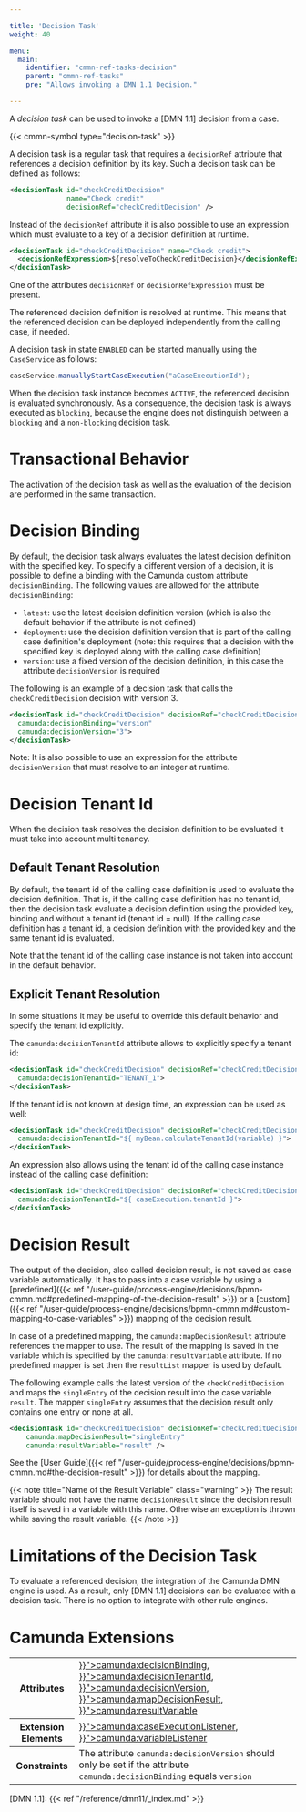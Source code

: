 ```yaml
---

title: 'Decision Task'
weight: 40

menu:
  main:
    identifier: "cmmn-ref-tasks-decision"
    parent: "cmmn-ref-tasks"
    pre: "Allows invoking a DMN 1.1 Decision."

---
```


A *decision task* can be used to invoke a [DMN 1.1] decision from a case.

{{< cmmn-symbol type="decision-task" >}}

A decision task is a regular task that requires a `decisionRef` attribute that references a
decision definition by its key. Such a decision task can be defined as follows:

```xml
<decisionTask id="checkCreditDecision"
              name="Check credit"
              decisionRef="checkCreditDecision" />
```
Instead of the `decisionRef` attribute it is also possible to use an expression which must evaluate
to a key of a decision definition at runtime.

```xml
<decisionTask id="checkCreditDecision" name="Check credit">
  <decisionRefExpression>${resolveToCheckCreditDecision}</decisionRefExpression>
</decisionTask>
```

One of the attributes `decisionRef` or `decisionRefExpression` must be present.

The referenced decision definition is resolved at runtime. This means that the referenced decision can be deployed independently from the calling case, if needed.

A decision task in state `ENABLED` can be started manually using the `CaseService` as follows:

```java
caseService.manuallyStartCaseExecution("aCaseExecutionId");
```

When the decision task instance becomes `ACTIVE`, the referenced decision is evaluated synchronously. As a consequence, the decision task is always executed as `blocking`, because the engine does not distinguish between a `blocking` and a `non-blocking` decision task.


# Transactional Behavior

The activation of the decision task as well as the evaluation of the decision are performed in the same transaction.


# Decision Binding

By default, the decision task always evaluates the latest decision definition with the specified key. To specify a different version of a decision, it is possible to define a binding with the Camunda custom attribute `decisionBinding`. The following values are allowed for the attribute `decisionBinding`:

* `latest`: use the latest decision definition version (which is also the default behavior if the attribute is not defined)
* `deployment`: use the decision definition version that is part of the calling case definition's deployment (note: this requires that a decision with the specified key is deployed along with the calling case definition)
* `version`: use a fixed version of the decision definition, in this case the attribute `decisionVersion` is required

The following is an example of a decision task that calls the `checkCreditDecision` decision with version 3.


```xml
<decisionTask id="checkCreditDecision" decisionRef="checkCreditDecision"
  camunda:decisionBinding="version"
  camunda:decisionVersion="3">
</decisionTask>
```

Note: It is also possible to use an expression for the attribute `decisionVersion` that must resolve to an integer at runtime.

# Decision Tenant Id

When the decision task resolves the decision definition to be evaluated it must take into account multi tenancy.

## Default Tenant Resolution
By default, the tenant id of the calling case definition is used to evaluate the decision definition.
That is, if the calling case definition has no tenant id, then the decision task evaluate a decision definition using the provided key, binding and without a tenant id (tenant id = null).
If the calling case definition has a tenant id, a decision definition with the provided key and the same tenant id is evaluated.

Note that the tenant id of the calling case instance is not taken into account in the default behavior.

## Explicit Tenant Resolution

In some situations it may be useful to override this default behavior and specify the tenant id explicitly.

The `camunda:decisionTenantId` attribute allows to explicitly specify a tenant id:

```xml
<decisionTask id="checkCreditDecision" decisionRef="checkCreditDecision"
  camunda:decisionTenantId="TENANT_1">
</decisionTask>
```

If the tenant id is not known at design time, an expression can be used as well:

```xml
<decisionTask id="checkCreditDecision" decisionRef="checkCreditDecision"
  camunda:decisionTenantId="${ myBean.calculateTenantId(variable) }">
</decisionTask>
```

An expression also allows using the tenant id of the calling case instance instead of the calling case definition:

```xml
<decisionTask id="checkCreditDecision" decisionRef="checkCreditDecision"
  camunda:decisionTenantId="${ caseExecution.tenantId }">
</decisionTask>
```

# Decision Result

The output of the decision, also called decision result, is not saved as case variable automatically. It has to pass into a case variable by using a [predefined]({{< ref "/user-guide/process-engine/decisions/bpmn-cmmn.md#predefined-mapping-of-the-decision-result" >}}) or a [custom]({{< ref "/user-guide/process-engine/decisions/bpmn-cmmn.md#custom-mapping-to-case-variables" >}}) mapping of the decision result.

In case of a predefined mapping, the `camunda:mapDecisionResult` attribute references the mapper to use. The result of the mapping is saved in the variable which is specified by the `camunda:resultVariable` attribute. If no predefined mapper is set then the `resultList` mapper is used by default.

The following example calls the latest version of the `checkCreditDecision` and
maps the `singleEntry` of the decision result into the case variable `result`.
The mapper `singleEntry` assumes that the decision result only contains one
entry or none at all.

```xml
<decisionTask id="checkCreditDecision" decisionRef="checkCreditDecision"
    camunda:mapDecisionResult="singleEntry"
    camunda:resultVariable="result" />
```

See the [User Guide]({{< ref "/user-guide/process-engine/decisions/bpmn-cmmn.md#the-decision-result" >}}) for details about the mapping.

{{< note title="Name of the Result Variable" class="warning" >}}
The result variable should not have the name `decisionResult` since the decision result itself is saved in a variable with this name. Otherwise an exception is thrown while saving the result variable.
{{< /note >}}


# Limitations of the Decision Task

To evaluate a referenced decision, the integration of the Camunda DMN engine is used. As a result, only [DMN 1.1] decisions can be evaluated with a decision task. There is no option to integrate with other rule engines.


# Camunda Extensions

<table class="table table-striped">
  <tr>
    <th>Attributes</th>
    <td>
      <a href="{{< ref "/reference/cmmn11/custom-extensions/camunda-attributes.md#decisionbinding" >}}">camunda:decisionBinding</a>,
            <a href="{{< ref "/reference/cmmn11/custom-extensions/camunda-attributes.md#decisiontenantid" >}}">camunda:decisionTenantId</a>,
      <a href="{{< ref "/reference/cmmn11/custom-extensions/camunda-attributes.md#decisionversion" >}}">camunda:decisionVersion</a>,
      <a href="{{< ref "/reference/cmmn11/custom-extensions/camunda-attributes.md#mapdecisionresult" >}}">camunda:mapDecisionResult</a>,
      <a href="{{< ref "/reference/cmmn11/custom-extensions/camunda-attributes.md#resultvariable" >}}">camunda:resultVariable</a>
    </td>
  </tr>
  <tr>
    <th>Extension Elements</th>
    <td>
      <a href="{{< ref "/reference/cmmn11/custom-extensions/camunda-elements.md#caseexecutionlistener" >}}">camunda:caseExecutionListener</a>,
      <a href="{{< ref "/reference/cmmn11/custom-extensions/camunda-elements.md#variablelistener" >}}">camunda:variableListener</a>
    </td>
  </tr>
  <tr>
    <th>Constraints</th>
    <td>
      The attribute <code>camunda:decisionVersion</code> should only be set if
      the attribute <code>camunda:decisionBinding</code> equals <code>version</code>
    </td>
  </tr>
</table>

[DMN 1.1]: {{< ref "/reference/dmn11/_index.md" >}}
